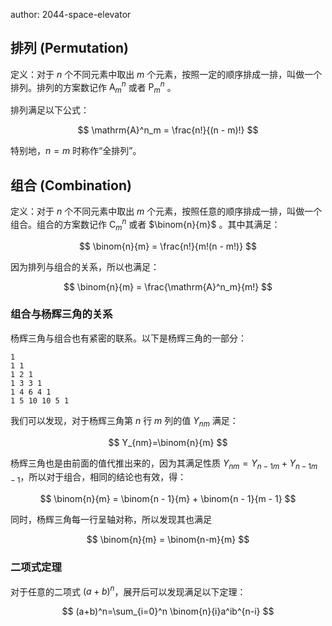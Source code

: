 author: 2044-space-elevator

## 排列 (Permutation)

定义：对于 $n$ 个不同元素中取出 $m$ 个元素，按照一定的顺序排成一排，叫做一个排列。排列的方案数记作 $\mathrm{A}^n_m$ 或者 $\mathrm{P}^n_m$ 。

排列满足以下公式：

$$
\mathrm{A}^n_m = \frac{n!}{(n - m)!}
$$


特别地，$n=m$ 时称作“全排列”。

## 组合 (Combination)

定义：对于 $n$ 个不同元素中取出 $m$ 个元素，按照任意的顺序排成一排，叫做一个组合。组合的方案数记作 $\mathrm{C}^n_m$ 或者 $\binom{n}{m}$ 。其中其满足：

$$
\binom{n}{m} = \frac{n!}{m!(n - m!)}
$$

因为排列与组合的关系，所以也满足：

$$
\binom{n}{m} = \frac{\mathrm{A}^n_m}{m!}
$$

### 组合与杨辉三角的关系

杨辉三角与组合也有紧密的联系。以下是杨辉三角的一部分：

```
1
1 1
1 2 1
1 3 3 1
1 4 6 4 1
1 5 10 10 5 1
```

我们可以发现，对于杨辉三角第 $n$ 行 $m$ 列的值 $Y_{nm}$ 满足：

$$
Y_{nm}=\binom{n}{m}
$$

杨辉三角也是由前面的值代推出来的，因为其满足性质 $Y_{nm}=Y_{n-1m}+Y_{n-1m-1}$，所以对于组合，相同的结论也有效，得：

$$
\binom{n}{m} = \binom{n - 1}{m} + \binom{n - 1}{m - 1}
$$

同时，杨辉三角每一行呈轴对称，所以发现其也满足

$$
\binom{n}{m} = \binom{n-m}{m}
$$

### 二项式定理

对于任意的二项式 $(a+b)^n$，展开后可以发现满足以下定理：

$$
(a+b)^n=\sum_{i=0}^n \binom{n}{i}a^ib^{n-i}
$$